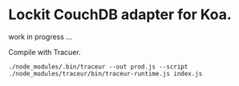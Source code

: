 
# Lockit CouchDB adapter for Koa.

work in progress ...

Compile with Tracuer.

```
./node_modules/.bin/traceur --out prod.js --script ./node_modules/traceur/bin/traceur-runtime.js index.js
```
